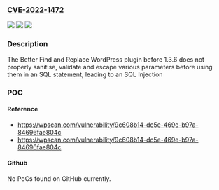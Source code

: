 ### [CVE-2022-1472](https://cve.mitre.org/cgi-bin/cvename.cgi?name=CVE-2022-1472)
![](https://img.shields.io/static/v1?label=Product&message=Better%20Find%20and%20Replace&color=blue)
![](https://img.shields.io/static/v1?label=Version&message=1.3.6%3C%201.3.6%20&color=brighgreen)
![](https://img.shields.io/static/v1?label=Vulnerability&message=CWE-89%20SQL%20Injection&color=brighgreen)

### Description

The Better Find and Replace WordPress plugin before 1.3.6 does not properly sanitise, validate and escape various parameters before using them in an SQL statement, leading to an SQL Injection

### POC

#### Reference
- https://wpscan.com/vulnerability/9c608b14-dc5e-469e-b97a-84696fae804c
- https://wpscan.com/vulnerability/9c608b14-dc5e-469e-b97a-84696fae804c

#### Github
No PoCs found on GitHub currently.

